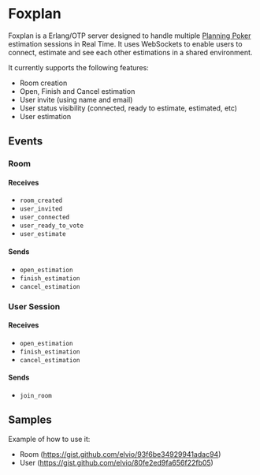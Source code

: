 Foxplan
=======

Foxplan is a Erlang/OTP server designed to handle multiple [Planning Poker](https://en.wikipedia.org/wiki/Planning_poker) estimation sessions in Real Time. It uses WebSockets to enable users to connect, estimate and see each other estimations in a shared environment.

It currently supports the following features:

* Room creation
* Open, Finish and Cancel estimation
* User invite (using name and email)
* User status visibility (connected, ready to estimate, estimated, etc)
* User estimation

Events
------

### Room

#### Receives

* `room_created`
* `user_invited`
* `user_connected`
* `user_ready_to_vote`
* `user_estimate`

#### Sends

* `open_estimation`
* `finish_estimation`
* `cancel_estimation`

### User Session

#### Receives

* `open_estimation`
* `finish_estimation`
* `cancel_estimation`

#### Sends

* `join_room`


Samples
-----

Example of how to use it:

* Room (https://gist.github.com/elvio/93f6be34929941adac94)
* User (https://gist.github.com/elvio/80fe2ed9fa656f22fb05)
